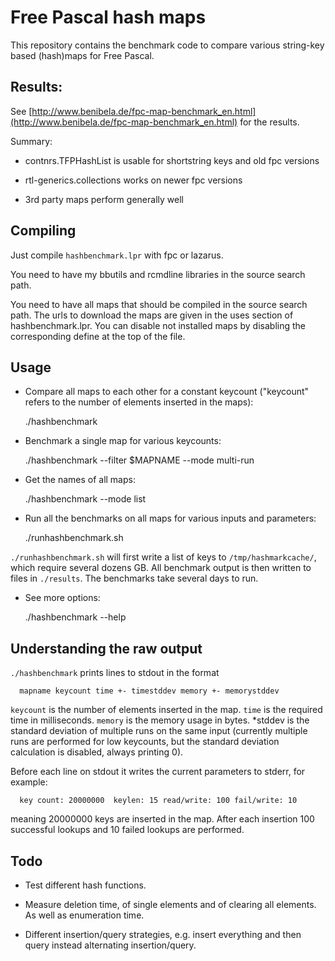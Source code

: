 Free Pascal hash maps
======================

This repository contains the benchmark code to compare various string-key based (hash)maps for Free Pascal. 



Results:
----------------------------
  
See [http://www.benibela.de/fpc-map-benchmark_en.html](http://www.benibela.de/fpc-map-benchmark_en.html) for the results.
  
Summary:
  
*  contnrs.TFPHashList is usable for shortstring keys and old fpc versions

*  rtl-generics.collections works on newer fpc versions

*  3rd party maps perform generally well


Compiling
------------------------

Just compile `hashbenchmark.lpr` with fpc or lazarus.

You need to have my bbutils and rcmdline libraries in the source search path. 

You need to have all maps that should be compiled in the source search path. The urls to download the maps are given in the uses section of hashbenchmark.lpr. You can disable not installed maps by disabling the corresponding define at the top of the file.

Usage
------------------------

* Compare all maps to each other for a constant keycount ("keycount" refers to the number of elements inserted in the maps):

    ./hashbenchmark
    
* Benchmark a single map for various keycounts:
    
    ./hashbenchmark --filter $MAPNAME --mode multi-run
    
* Get the names of all maps:

    ./hashbenchmark --mode list
    
    
* Run all the benchmarks on all maps for various inputs and parameters:

    ./runhashbenchmark.sh
    
`./runhashbenchmark.sh` will first write a list of keys to `/tmp/hashmarkcache/`, which require several dozens GB.  All benchmark output is then written to files in `./results`. The benchmarks take several days to run. 
    
* See more options:

    ./hashbenchmark --help

Understanding the raw output
-------------------------

`./hashbenchmark` prints lines to stdout in the format

      mapname keycount time +- timestddev memory +- memorystddev

`keycount` is the number of elements inserted in the map. `time` is the required time in milliseconds. `memory` is the memory usage in bytes. *stddev is the standard deviation of multiple runs on the same input (currently multiple runs are performed for low keycounts, but the standard deviation calculation is disabled, always printing 0).

Before each line on stdout it writes the current parameters to stderr, for example:

      key count: 20000000  keylen: 15 read/write: 100 fail/write: 10
      
meaning 20000000 keys are inserted in the map. After each insertion 100 successful lookups and 10 failed lookups are performed. 


Todo
------------------------

* Test different hash functions. 

* Measure deletion time, of single elements and of clearing all elements. As well as enumeration time.

* Different insertion/query strategies, e.g. insert everything and then query instead alternating insertion/query.